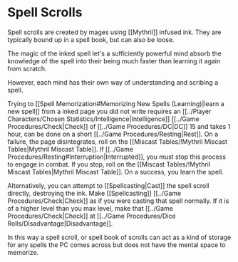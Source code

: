 # Spell Scrolls

Spell scrolls are created by mages using [[Mythril]] infused ink. They are typically bound up in a spell book, but can also be loose.

The magic of the inked spell let's a sufficiently powerful mind absorb the knowledge of the spell into their being much faster than learning it again from scratch.

However, each mind has their own way of understanding and scribing a spell. 

Trying to [[Spell Memorization#Memorizing New Spells (Learning)\|learn a new spell]] from a inked page you did not write requires an [[../Player Characters/Chosen Statistics/Intelligence|Intelligence]] [[../Game Procedures/Check|Check]] of [[../Game Procedures/DC|DC]] 15 and takes 1 hour, can be done on a short [[../Game Procedures/Resting|Rest]].
	On a failure, the page disintegrates, roll on the [[Miscast Tables/!Mythril Miscast Tables|Mythril Miscast Table]].
		If [[../Game Procedures/Resting#Interruption|Interrupted]], you must stop this process to engage in combat.
		If you stop, roll on the [[Miscast Tables/!Mythril Miscast Tables|Mythril Miscast Table]].
	On a success, you learn the spell.

Alternatively, you can attempt to [[Spellcasting|Cast]] the spell scroll directly, destroying the ink.
	Make [[Spellcasting]] [[../Game Procedures/Check|Check]] as if you were casting that spell normally.
	If it is of a higher level than you max level, make that [[../Game Procedures/Check|Check]] at [[../Game Procedures/Dice Rolls/Disadvantage|Disadvantage]].

In this way a spell scroll, or spell book of scrolls can act as a kind of storage for any spells the PC comes across but does not have the mental space to memorize.